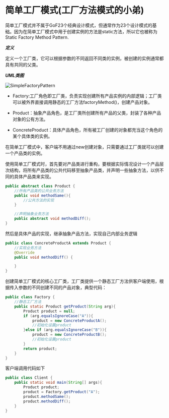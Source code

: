 # 简单工厂模式(工厂方法模式的小弟)

简单工厂模式并不属于GoF23个经典设计模式，但通常作为23个设计模式的基础。因为在简单工厂模式中用于创建实例的方法是static方法，所以它也被称为Static Factory Method Pattern.

***定义***

定义一个工厂类，它可以根据参数的不同返回不同类的实例，被创建的实例通常都具有共同的父类。

***UML类图***

![SimpleFactoryPattern](http://img.blog.csdn.net/20130711143612921?watermark/2/text/aHR0cDovL2Jsb2cuY3Nkbi5uZXQvTG92ZUxpb24=/font/5a6L5L2T/fontsize/400/fill/I0JBQkFCMA==/dissolve/70/gravity/SouthEast)

* Factory:工厂角色即工厂类，负责实现创建所有产品实例的内部逻辑；工厂类可以被外界直接调用静态的工厂方法factoryMethod()，创建产品对象。

* Product：抽象产品角色，是工厂类所创建所有产品的父类，封装了各种产品对象的公有方法。

* ConcreteProduct：具体产品角色，所有被工厂创建的对象都充当这个角色的某个具体类的实例。

在简单工厂模式中，客户端不用通过new创建对象，只需要通过工厂类就可以创建一个产品类的实例。

使用简单工厂模式时，首先要对产品类进行重构，要根据实际情况设计一个产品层次结构，将所有产品类的公共代码移至抽象产品类，并声明一些抽象方法，以供不同的具体产品类来实现。
```java
public abstract class Product {
    //所有产品类的公共业务方法
    public void methodSame(){
        //公共方法的实现
    }

    //声明抽象业务方法
    public abstract void methodDiff();
}
```

然后是具体产品的实现，继承抽象产品方法，实现自己内部业务逻辑
```java
public class ConcreteProductA extends Product {
    //实现业务方法
    @Override
    public void methodDiff() {

    }
}
```

创建简单工厂模式的核心工厂类，工厂类提供一个静态工厂方法供客户端使用，根据传入参数的不同创建不同的产品对象，典型代码：

```java
public class Factory {
    //静态工厂方法
    public static Product getProduct(String arg){
        Product product = null;
        if (arg.equalsIgnoreCase("A")){
            product = new ConcreteProductA();
            //初始化设置product
        }else if (arg.equalsIgnoreCase("B")){
            product = new ConcreteProductB();
            //初始化设置product
        }
        return product;
    }
}
```

客户端调用代码如下

```java
public class Client {
    public static void main(String[] args){
        Product product;
        product = Factory.getProduct("A");
        product.methodSame();
        product.methodDiff();
    }
}
```
